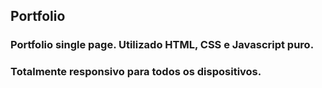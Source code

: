 ## Portfolio
### Portfolio single page. Utilizado HTML, CSS e Javascript puro.
### Totalmente responsivo para todos os dispositivos.


